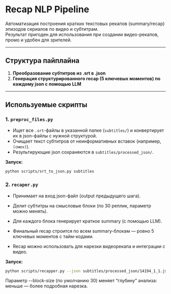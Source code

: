 # Recap NLP Pipeline

Автоматизация построения кратких текстовых рекапов (summary/recap) эпизодов сериалов по видео и субтитрам.  
Результат пригоден для использования при создании видео-рекапов, промо и удобен для зрителей.

---

## Структура пайплайна

1. **Преобразование субтитров из .srt в .json**
2. **Генерация структурированного recap (5 ключевых моментов) по каждому json с помощью LLM**

---

## Используемые скрипты

### 1. `preproc_files.py`

- Ищет все `.srt`-файлы в указанной папке (`subtitles/`) и конвертирует их в json-файлы с нужной структурой.
- Очищает текст субтитров от неинформативных вставок (например, `(смех)`).
- Результирующие json сохраняются в `subtitles/processed_json/`.

**Запуск:**
```bash
python scripts/srt_to_json.py subtitles
```

### 2. `recaper.py`

- Принимает на вход json-файл (output предыдущего шага).

- Делит субтитры на смысловые блоки (по 30 реплик, параметр можно менять).

- Для каждого блока генерирует краткое summary (с помощью LLM).

- Финальный recap строится по всем summary-блокам — ровно 5 ключевых моментов с тайм-кодами.

- Recap можно использовать для нарезки видеорекапа и интеграции с видео.

**Запуск:**
```bash
python scripts/recapper.py --json subtitles/processed_json/14194_1_1.json
```
Параметр --block-size (по умолчанию 30) меняет “глубину” анализа: меньше — более подробная нарезка.